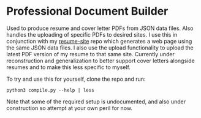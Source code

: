 # Professional Document Builder

Used to produce resume and cover letter PDFs from JSON data files. Also handles the uploading of specific PDFs to desired sites. I use this in conjunction with my [resume-site](https://github.com/blake-mealey/resume-site) repo which generates a web page using the same JSON data files. I also use the upload functionality to upload the latest PDF version of my resume to that same site. Currently under reconstruction and generalization to better support cover letters alongside resumes and to make this less specific to myself.

To try and use this for yourself, clone the repo and run:

```
python3 compile.py --help | less
```

Note that some of the required setup is undocumented, and also under construction so attempt at your own peril for now.
